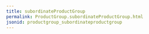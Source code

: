 ```yaml
---
title: subordinateProductGroup
permalink: ProductGroup.subordinateProductGroup.html
jsonid: productgroup_subordinateproductgroup
---
```

